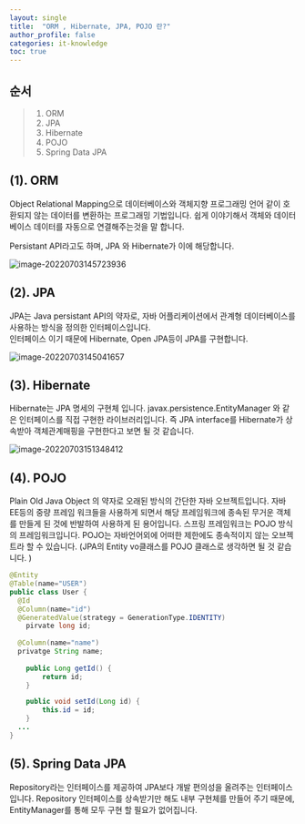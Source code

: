 ```yaml
---
layout: single
title:  "ORM , Hibernate, JPA, POJO 란?"
author_profile: false
categories: it-knowledge
toc: true
---
```


## 순서

>1. ORM
>2. JPA
>3. Hibernate
>4. POJO
>5. Spring Data JPA



## (1). ORM

Object Relational Mapping으로 데이터베이스와 객체지향 프로그래밍 언어 같이 호환되지 않는 데이터를 변환하는 프로그래밍 기법입니다. 
쉽게 이야기해서 객체와 데이터베이스 데이터를 자동으로 연결해주는것을 말 합니다.

Persistant API라고도 하며, JPA 와 Hibernate가 이에 해당합니다.

![image-20220703145723936](/Users/yukpan/git/hmyuk.github.io/images/2022-07-01-it_orm/image-20220703145723936.png)



## (2). JPA

JPA는 Java persistant API의 약자로, 자바 어플리케이션에서 관계형 데이터베이스를 사용하는 방식을 정의한 인터페이스입니다.  
인터페이스 이기 때문에 Hibernate, Open JPA등이 JPA를 구현합니다.

![image-20220703145041657](/Users/yukpan/git/hmyuk.github.io//images/2022-07-01-it_orm/image-20220703145041657.png)



## (3). Hibernate

Hibernate는 JPA 명세의 구현체 입니다.
javax.persistence.EntityManager 와 같은 인터페이스를 직접 구현한 라이브러리입니다.
즉 JPA interface를  Hibernate가 상속받아 객체관계매핑을 구현한다고 보면 될 것 같습니다. 

![image-20220703151348412](/Users/yukpan/git/hmyuk.github.io/images/2022-07-01-it_orm/image-20220703151348412.png)



## (4). POJO

Plain Old Java Object 의 약자로 오래된 방식의 간단한 자바 오브젝트입니다.
자바 EE등의 중량 프레임 워크들을 사용하게 되면서 해당 프레임워크에 종속된 무거운 객체를 만들게 된 것에 반발하여 사용하게 된 용어입니다.
스프링 프레임워크는 POJO 방식의 프레임워크입니다.
POJO는 자바언어외에 어떠한 제한에도 종속적이지 않는 오브젝트라 할 수 있습니다.
(JPA의 Entity vo클래스를 POJO 클래스로 생각하면 될 것 같습니다. )

```java
@Entity
@Table(name="USER")
public class User {
  @Id
  @Column(name="id")
  @GeneratedValue(strategy = GenerationType.IDENTITY)
	pirvate long id;
  	
  @Column(name="name")
  privatge String name;
  
 	public Long getId() {
		return id;
	}

	public void setId(Long id) {
		this.id = id;
	}
  ...
}
```



## (5). Spring Data JPA

Repository라는 인터페이스를 제공하여 JPA보다 개발 편의성을 올려주는 인터페이스 입니다.
Repository 인터페이스를 상속받기만 해도 내부 구현체를 만들어 주기 때문에,  EntityManager를 통해 모두 구현 할 필요가 없어집니다.
